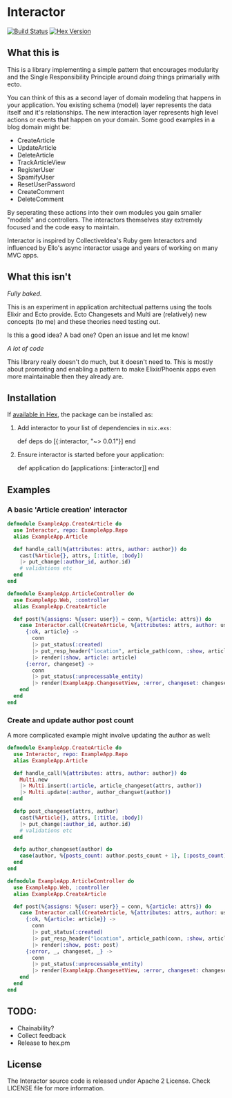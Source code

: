 # Interactor

[![Build Status](https://travis-ci.org/AgilionApps/interactor.svg?branch=master)](https://travis-ci.org/AgilionApps/interactor)
[![Hex Version](https://img.shields.io/hexpm/v/interactor.svg)](https://hex.pm/packages/interactor)

## What this is

This is a library implementing a simple pattern that encourages modularity and
the Single Responsibility Principle around _doing_ things primarially with ecto.

You can think of this as a second layer of domain modeling that happens in your
application. You existing schema (model) layer represents the data itself and
it's relationships. The new interaction layer represents high level actions or
events that happen on your domain. Some good examples in a blog domain might be:

* CreateArticle
* UpdateArticle
* DeleteArticle
* TrackArticleView
* RegisterUser
* SpamifyUser
* ResetUserPassword
* CreateComment
* DeleteComment

By seperating these actions into their own modules you gain smaller "models"
and controllers. The interactors themselves stay extremely focused and the code
easy to maintain.

Interactor is inspired by CollectiveIdea's Ruby gem Interactors and influenced
by Ello's async interactor usage and years of working on many MVC apps.

## What this isn't

*Fully baked.*

This is an experiment in application architectual patterns using the tools
Elixir and Ecto provide. Ecto Changesets and Multi are (relatively) new
concepts (to me) and these theories need testing out.

Is this a good idea? A bad one? Open an issue and let me know!

*A lot of code*

This library really doesn't do much, but it doesn't need to. This is mostly
about promoting and enabling a pattern to make Elixir/Phoenix apps even more
maintainable then they already are.

## Installation

If [available in Hex](https://hex.pm/docs/publish), the package can be installed as:

  1. Add interactor to your list of dependencies in `mix.exs`:

        def deps do
          [{:interactor, "~> 0.0.1"}]
        end

  2. Ensure interactor is started before your application:

        def application do
          [applications: [:interactor]]
        end

## Examples

### A basic 'Article creation' interactor

```elixir
defmodule ExampleApp.CreateArticle do
  use Interactor, repo: ExampleApp.Repo
  alias ExampleApp.Article

  def handle_call(%{attributes: attrs, author: author}) do
    cast(%Article{}, attrs, [:title, :body])
    |> put_change(:author_id, author.id)
    # validations etc
  end
end

defmodule ExampleApp.ArticleController do
  use ExampleApp.Web, :controller
  alias ExampleApp.CreateArticle

  def post(%{assigns: %{user: user}} = conn, %{article: attrs}) do
    case Interactor.call(CreateArticle, %{attributes: attrs, author: user}) do
      {:ok, article} ->
        conn
        |> put_status(:created)
        |> put_resp_header("location", article_path(conn, :show, article))
        |> render(:show, article: article)
      {:error, changeset} ->
        conn
        |> put_status(:unprocessable_entity)
        |> render(ExampleApp.ChangesetView, :error, changeset: changeset)
    end
  end
end
```

### Create and update author post count

A more complicated example might involve updating the author as well:

```elixir
defmodule ExampleApp.CreateArticle do
  use Interactor, repo: ExampleApp.Repo
  alias ExampleApp.Article

  def handle_call(%{attributes: attrs, author: author}) do
    Multi.new
    |> Multi.insert(:article, article_changeset(attrs, author))
    |> Multi.update(:author, author_changset(author))
  end

  defp post_changeset(attrs, author)
    cast(%Article{}, attrs, [:title, :body])
    |> put_change(:author_id, author.id)
    # validations etc
  end

  defp author_changeset(author) do
    case(author, %{posts_count: author.posts_count + 1}, [:posts_count])
  end
end

defmodule ExampleApp.ArticleController do
  use ExampleApp.Web, :controller
  alias ExampleApp.CreateArticle

  def post(%{assigns: %{user: user}} = conn, %{article: attrs}) do
    case Interactor.call(CreateArticle, %{attributes: attrs, author: user}) do
      {:ok, %{article: article}} ->
        conn
        |> put_status(:created)
        |> put_resp_header("location", article_path(conn, :show, article))
        |> render(:show, post: post)
      {:error, _, changeset, _} ->
        conn
        |> put_status(:unprocessable_entity)
        |> render(ExampleApp.ChangesetView, :error, changeset: changeset)
    end
  end
end
```

## TODO:

* Chainability?
* Collect feedback
* Release to hex.pm

## License

The Interactor source code is released under Apache 2 License. Check LICENSE
file for more information.
